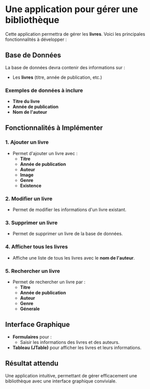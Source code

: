 #  Une application pour gérer une bibliothèque

Cette application permettra de gérer les **livres**. Voici les principales fonctionnalités à développer :

## Base de Données
La base de données devra contenir des informations sur :
- Les **livres** (titre, année de publication, etc.)

### Exemples de données à inclure
- **Titre du livre**
- **Année de publication**
- **Nom de l'auteur**

## Fonctionnalités à Implémenter

### 1. Ajouter un livre
- Permet d'ajouter un livre avec :
  - **Titre**
  - **Année de publication**
  - **Auteur**
  - **Image**
  - **Genre**
  - **Existence**

### 2. Modifier un livre
- Permet de modifier les informations d'un livre existant.

### 3. Supprimer un livre
- Permet de supprimer un livre de la base de données.

### 4. Afficher tous les livres
- Affiche une liste de tous les livres avec le **nom de l'auteur**.

### 5. Rechercher un livre
- Permet de rechercher un livre par :
  - **Titre**
  - **Année de publication**
  - **Auteur**
  - **Genre**
  - **Génerale**

## Interface Graphique
- **Formulaires** pour :
  - Saisir les informations des livres et des auteurs.
- **Tableau (JTable)** pour afficher les livres et leurs informations.

## Résultat attendu
Une application intuitive, permettant de gérer efficacement une bibliothèque avec une interface graphique conviviale.
